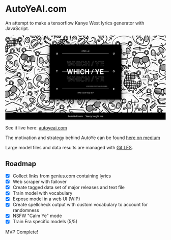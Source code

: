 # AutoYeAI.com

An attempt to make a tensorflow Kanye West lyrics generator with JavaScript.

![AutoYe Social Image](https://raw.githubusercontent.com/FrankFlitton/autoyeai.com/main/ui/public/img/social.jpg)

See it live here: [autoyeai.com](https://autoyeai.com/)

The motivation and strategy behind AutoYe can be found [here on medium](https://javascript.plainenglish.io/i-stuffed-tensorflow-js-into-a-react-app-3fd8678019f5)

Large model files and data results are managed with [Git LFS](https://git-lfs.github.com/).

## Roadmap
- [x] Collect links from genius.com containing lyrics
- [x] Web scraper with failover
- [x] Create tagged data set of major releases and text file
- [x] Train model with vocabulary
- [x] Expose model in a web UI (WIP)
- [x] Create spellcheck output with custom vocabulary to account for randomness
- [x] NSFW "Calm Ye" mode
- [x] Train Era specific models (5/5)

MVP Complete!
